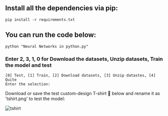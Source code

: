 ## Install all the dependencies via pip:
```
pip install -r requirements.txt
```

## You can run the code below:
```
python "Neural Networks in python.py"
```

### Enter 2, 3, 1, 0 for Download the datasets, Unzip datasets, Train the model and test

```
[0] Test, [1] Train, [2] Download datasets, [3] Unzip datastes, [4] Quite
Enter the selection: 
```

Download or save the test custom-design T-shirt 👚 below and rename it as 'tshirt.png' to test the model:

![tshirt](https://github.com/vividblueprint/Neural_Networks-from-Scratch/assets/78911344/6fdfb097-9b9d-49a7-97c5-5ef2e0e54e2b)
